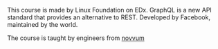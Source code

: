 This course is made by Linux Foundation on EDx. GraphQL is a new API standard that provides an alternative to REST. Developed by Facebook, maintained by the world.

The course is taught by engineers from [novvum](https://novvum.io)

